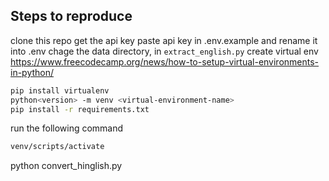 ## Steps to reproduce

clone this repo
get the api key
paste api key in .env.example and rename it into .env
chage the data directory, in `extract_english.py`
create virtual env
https://www.freecodecamp.org/news/how-to-setup-virtual-environments-in-python/
```bash
pip install virtualenv
python<version> -m venv <virtual-environment-name>
pip install -r requirements.txt
```
run the following command
```bash
venv/scripts/activate
```

python convert_hinglish.py